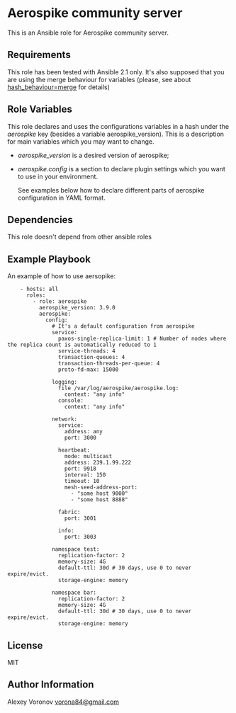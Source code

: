Aerospike community server
==========================


This is an Ansible role for Aerospike community server.


Requirements
------------

This role has been tested with Ansible 2.1 only. It's also supposed that
you are using the merge behaviour for variables (please, see about
[hash_behaviour=merge](http://docs.ansible.com/ansible/intro_configuration.html#hash-behaviour)
for details)


Role Variables
--------------

This role declares and uses the configurations variables in a hash under the
_aerospike_ key (besides a variable aerospike_version). This is a description 
for main variables which you may want to change.


  * _aerospike_version_ is a desired version of aerospike;

  * _aerospike.config_ is a section to declare plugin settings which you want
    to use in your environment.

    See examples below how to declare different parts of aerospike configuration in YAML
    format.

Dependencies
------------

This role doesn't depend from other ansible roles


Example Playbook
----------------

An example of how to use aersopike:

        - hosts: all
          roles:
            - role: aerospike
              aerospike_version: 3.9.0
              aerospike:
                config:
                  # It's a default configuration from aerospike
                  service:
                    paxos-single-replica-limit: 1 # Number of nodes where the replica count is automatically reduced to 1
                    service-threads: 4
                    transaction-queues: 4
                    transaction-threads-per-queue: 4
                    proto-fd-max: 15000
              
                  logging:
                    file /var/log/aerospike/aerospike.log:
                      context: "any info"
                    console:
                      context: "any info"
              
                  network:
                    service:
                      address: any
                      port: 3000
              
                    heartbeat:
                      mode: multicast
                      address: 239.1.99.222
                      port: 9918
                      interval: 150
                      timeout: 10
                      mesh-seed-address-port:
                        - "some host 9000"
                        - "some host 8888"
              
                    fabric:
                      port: 3001
              
                    info:
                      port: 3003
              
                  namespace test:
                    replication-factor: 2
                    memory-size: 4G
                    default-ttl: 30d # 30 days, use 0 to never expire/evict.
                    storage-engine: memory
              
                  namespace bar:
                    replication-factor: 2
                    memory-size: 4G
                    default-ttl: 30d # 30 days, use 0 to never expire/evict.
                    storage-engine: memory

License
-------

MIT


Author Information
------------------

Alexey Voronov <vorona84@gmail.com>
